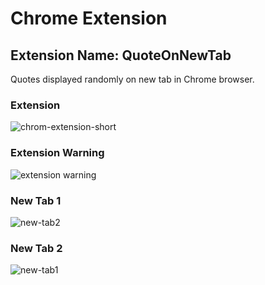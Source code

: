 # Chrome Extension
## Extension Name:  QuoteOnNewTab
Quotes displayed randomly on new tab in Chrome browser.


### Extension
![chrom-extension-short](https://user-images.githubusercontent.com/64361059/168958062-3d9f00d8-c006-4629-894a-a861b529461f.png)

### Extension Warning
![extension warning](https://user-images.githubusercontent.com/64361059/168958072-4894ff1f-806c-4e5d-b2d9-db9e8be794fa.png)

### New Tab 1
![new-tab2](https://user-images.githubusercontent.com/64361059/168958075-593fea0d-ddcf-4d6d-aba6-71924d03610c.png)

### New Tab 2
![new-tab1](https://user-images.githubusercontent.com/64361059/168958076-c8c18adf-90e2-4bb7-8480-185f4b1f4138.png)
